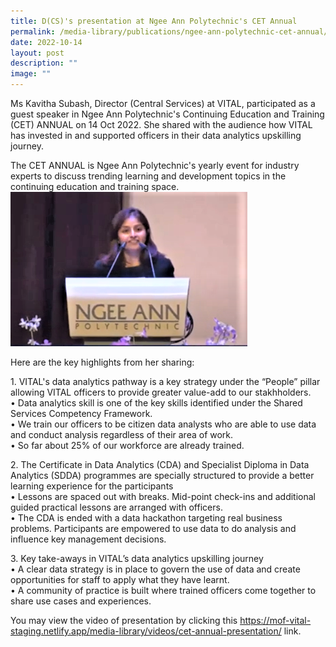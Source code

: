 ```yaml
---
title: D(CS)'s presentation at Ngee Ann Polytechnic's CET Annual
permalink: /media-library/publications/ngee-ann-polytechnic-cet-annual/
date: 2022-10-14
layout: post
description: ""
image: ""
---
```

Ms Kavitha Subash, Director (Central Services) at VITAL, participated as a guest speaker in Ngee Ann Polytechnic's Continuing Education and Training (CET) ANNUAL on 14 Oct 2022. She shared with the audience how VITAL has invested in and supported officers in their data analytics upskilling journey.  

The CET ANNUAL is Ngee Ann Polytechnic's yearly event for industry experts to discuss trending learning and development topics in the continuing education and training space.
<img src="/images/Media/CET Annual.png">

Here are the key highlights from her sharing:

<p>1. VITAL's data analytics pathway is a key strategy under the “People” pillar allowing VITAL officers to provide greater value-add to our stakhholders.<br>
• Data analytics skill is one of the key skills identified under the Shared Services Competency Framework.<br>
•	We train our officers to be citizen data analysts who are able to use data and conduct analysis regardless of their area of work.<br>
•	So far about 25% of our workforce are already trained.</p>

<p>2.	The Certificate in Data Analytics (CDA) and Specialist Diploma in Data Analytics (SDDA) programmes are specially structured to provide a better learning experience for the participants
<br>•	Lessons are spaced out with breaks. Mid-point check-ins and additional guided practical lessons are arranged with officers. 
<br>•	The CDA is ended with a data hackathon targeting real business problems. Participants are empowered to use data to do analysis and influence key management decisions.</p>

<p>3.	Key take-aways in VITAL’s data analytics upskilling journey
<br>•	A clear data strategy is in place to govern the use of data and create opportunities for staff to apply what they have learnt.
<br>•	A community of practice is built where trained officers come together to share use cases and experiences.</p>

You may view the video of presentation by clicking this https://mof-vital-staging.netlify.app/media-library/videos/cet-annual-presentation/ link.